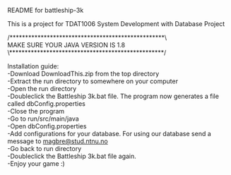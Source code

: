 README for battleship-3k  
  
This is a project for TDAT1006 System Development with Database Project  
  
/\*\*\*\*\*\*\*\*\*\*\*\*\*\*\*\*\*\*\*\*\*\*\*\*\*\*\*\*\*\*\*\*\*\*\*\*\*\*\*\*\*\*\*\*\*\*\*\*\*\*\\  
        MAKE SURE YOUR JAVA VERSION IS 1.8  
\\\*\*\*\*\*\*\*\*\*\*\*\*\*\*\*\*\*\*\*\*\*\*\*\*\*\*\*\*\*\*\*\*\*\*\*\*\*\*\*\*\*\*\*\*\*\*\*\*\*\*/  
  
Installation guide:  
-Download DownloadThis.zip from the top directory  
-Extract the run directory to somewhere on your computer  
-Open the run directory  
-Doubleclick the Battleship 3k.bat file. The program now generates a file called dbConfig.properties  
-Close the program  
-Go to run/src/main/java  
-Open dbConfig.properties  
-Add configurations for your database. For using our database send a message to magbre@stud.ntnu.no  
-Go back to run directory  
-Doubleclick the Battleship 3k.bat file again.   
-Enjoy your game :)  